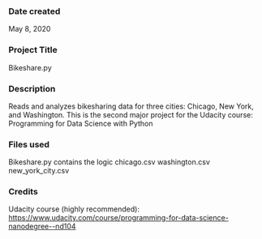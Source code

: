 ### Date created
May 8, 2020

### Project Title
Bikeshare.py

### Description
Reads and analyzes bikesharing data for three cities: Chicago, New York, and Washington.
This is the second major project for the Udacity course: Programming for Data Science with Python

### Files used
Bikeshare.py contains the logic
chicago.csv
washington.csv
new_york_city.csv

### Credits
Udacity course (highly recommended): https://www.udacity.com/course/programming-for-data-science-nanodegree--nd104

